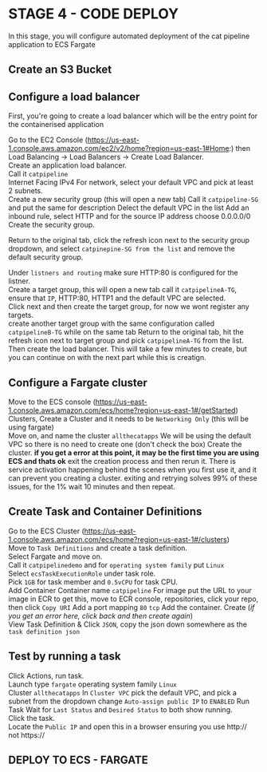 # STAGE 4 - CODE DEPLOY

In this stage, you will configure automated deployment of the cat pipeline application to ECS Fargate

## Create an S3 Bucket


## Configure a load balancer

First, you're going to create a load balancer which will be the entry point for the containerised application

Go to the EC2 Console (https://us-east-1.console.aws.amazon.com/ec2/v2/home?region=us-east-1#Home:) then Load Balancing -> Load Balancers -> Create Load Balancer.  
Create an application load balancer.  
Call it `catpipeline`  
Internet Facing
IPv4
For network, select your default VPC and pick at least 2 subnets.  
Create a new security group (this will open a new tab)
Call it `catpipeline-SG` and put the same for description
Delect the default VPC in the list
Add an inbound rule, select HTTP and for the source IP address choose 0.0.0.0/0
Create the security group.  

Return to the original tab, click the refresh icon next to the security group dropdown, and select `catpinepine-SG from the list` and remove the default security group.  

Under `listners and routing` make sure HTTP:80 is configured for the listner.  
Create a target group, this will open a new tab
call it `catpipelineA-TG`, ensure that `IP`, HTTP:80, HTTP1 and the default VPC are selected.  
Click next and then create the target group, for now we wont register any targets.  
create another target group with the same configuration called `catpipelineB-TG` while on the same tab
Return to the original tab, hit the refresh icon next to target group and pick `catpipelineA-TG` from the list.  
Then create the load balancer. 
This will take a few minutes to create, but you can continue on with the next part while this is creatign.


## Configure a Fargate cluster

Move to the ECS console (https://us-east-1.console.aws.amazon.com/ecs/home?region=us-east-1#/getStarted)
Clusters, Create a Cluster and it needs to be `Networking Only` (this will be using fargate)  
Move on, and name the cluster `allthecatapps`
We will be using the default VPC so there is no need to create one (don't check the box)
Create the cluster. **if you get a error at this point, it may be the first time you are using ECS and thats ok** exit the creation process and then rerun it. There is service activation happening behind the scenes when you first use it, and it can prevent you creating a cluster. exiting and retrying solves 99% of these issues, for the 1% wait 10 minutes and then repeat.


## Create Task and Container Definitions

Go to the ECS Cluster (https://us-east-1.console.aws.amazon.com/ecs/home?region=us-east-1#/clusters)  
Move to `Task Definitions` and create a task definition.  
Select Fargate and move on.  
Call it `catpipelinedemo` and for `operating system family` put `Linux`  
Select `ecsTaskExecutionRole` under task role.  
Pick `1GB` for task member and `0.5vCPU` for task CPU.  
Add Container
Container name `catpipeline`
For image put the URL to your image in ECR
	to get this, move to ECR console, repositories, click your repo, then click `Copy URI`
Add a port mapping `80` `tcp`
Add the container.
Create (_if you get an error here, click back and then create again_)  
View Task Definition & Click `JSON`, copy the json down somewhere as the `task definition json`  

## Test by running a task

Click Actions, run task.  
Launch type `fargate`
operating system family `Linux`  
Cluster `allthecatapps`
In `Cluster VPC` pick the default VPC, and pick a subnet from the dropdown
change `Auto-assign public IP` to `ENABLED`
Run Task
Wait for `Last Status` and `Desired Status` to both show running.  
Click the task.  
Locate the `Public IP` and open this in a browser ensuring you use http:// not https://





## DEPLOY TO ECS - FARGATE
